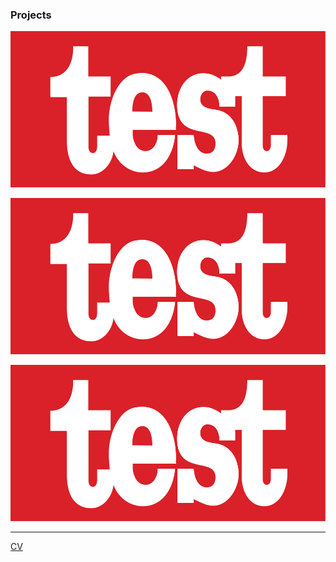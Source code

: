 ### Projects

[<img src="./test.png" height="250px" width="100%" >](./Blank.pdf)

[<img src="./test.png" height="250px" width="100%" >](./Blank.pdf)

[<img src="./test.png" height="250px" width="100%" >](./Blank.pdf)

---
[CV](./Blank.pdf)

